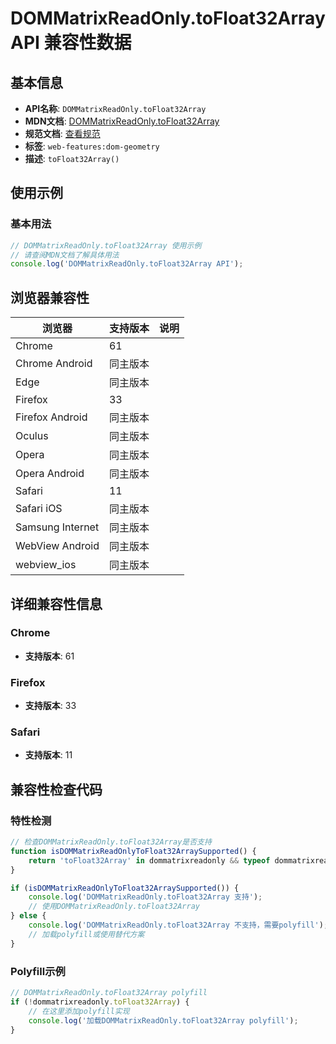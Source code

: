 # DOMMatrixReadOnly.toFloat32Array API 兼容性数据

## 基本信息

- **API名称**: `DOMMatrixReadOnly.toFloat32Array`
- **MDN文档**: [DOMMatrixReadOnly.toFloat32Array](https://developer.mozilla.org/docs/Web/API/DOMMatrixReadOnly/toFloat32Array)
- **规范文档**: [查看规范](https://drafts.fxtf.org/geometry/#dom-dommatrixreadonly-tofloat32array)
- **标签**: `web-features:dom-geometry`
- **描述**: `toFloat32Array()`

## 使用示例

### 基本用法

```javascript
// DOMMatrixReadOnly.toFloat32Array 使用示例
// 请查阅MDN文档了解具体用法
console.log('DOMMatrixReadOnly.toFloat32Array API');
```

## 浏览器兼容性

| 浏览器 | 支持版本 | 说明 |
|--------|----------|------|
| Chrome | 61 |  |
| Chrome Android | 同主版本 |  |
| Edge | 同主版本 |  |
| Firefox | 33 |  |
| Firefox Android | 同主版本 |  |
| Oculus | 同主版本 |  |
| Opera | 同主版本 |  |
| Opera Android | 同主版本 |  |
| Safari | 11 |  |
| Safari iOS | 同主版本 |  |
| Samsung Internet | 同主版本 |  |
| WebView Android | 同主版本 |  |
| webview_ios | 同主版本 |  |

## 详细兼容性信息

### Chrome

- **支持版本**: 61

### Firefox

- **支持版本**: 33

### Safari

- **支持版本**: 11

## 兼容性检查代码

### 特性检测

```javascript
// 检查DOMMatrixReadOnly.toFloat32Array是否支持
function isDOMMatrixReadOnlyToFloat32ArraySupported() {
    return 'toFloat32Array' in dommatrixreadonly && typeof dommatrixreadonly.toFloat32Array === 'function';
}

if (isDOMMatrixReadOnlyToFloat32ArraySupported()) {
    console.log('DOMMatrixReadOnly.toFloat32Array 支持');
    // 使用DOMMatrixReadOnly.toFloat32Array
} else {
    console.log('DOMMatrixReadOnly.toFloat32Array 不支持，需要polyfill');
    // 加载polyfill或使用替代方案
}
```

### Polyfill示例

```javascript
// DOMMatrixReadOnly.toFloat32Array polyfill
if (!dommatrixreadonly.toFloat32Array) {
    // 在这里添加polyfill实现
    console.log('加载DOMMatrixReadOnly.toFloat32Array polyfill');
}
```

